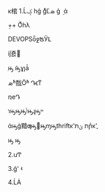 ĸ棺
1.Ĺؼ
 һģ 
 ģͣĽܣ
 ģ
  ܹ     ά
 
 ܹ++ Ӧͬһλ
 
 
DEVOPSȫջʦӰԼ

ܵĳ죬׼

ֽԣ
 ܺԣɣȷǡ    

ܣʱ䣬Ӧʱ Դϵͳ    

ռеԴ   

ɿԣԣԣݴԣɻָԣײ 
	
άԣģ黯ƣԣ׷ԣɱԣthriftĸʽת  ݶתɲͬĸʽֶ֪

ԣ
ԣ



2.սͲ


3.ģʽ
	ʵ


4.ĹȦ